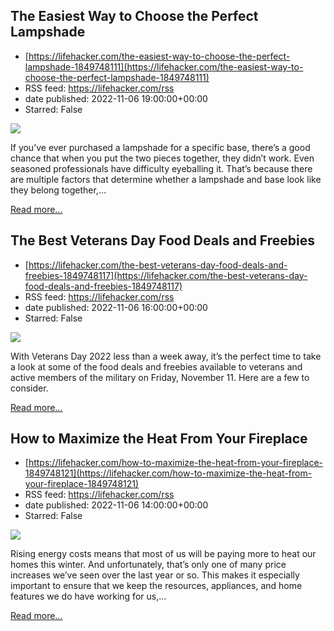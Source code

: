 ## The Easiest Way to Choose the Perfect Lampshade
 - [https://lifehacker.com/the-easiest-way-to-choose-the-perfect-lampshade-1849748111](https://lifehacker.com/the-easiest-way-to-choose-the-perfect-lampshade-1849748111)
 - RSS feed: https://lifehacker.com/rss
 - date published: 2022-11-06 19:00:00+00:00
 - Starred: False

<img src="https://i.kinja-img.com/gawker-media/image/upload/s--EbJfdqLn--/c_fit,fl_progressive,q_80,w_636/9d9a25daf28c76610214f83eb52c0088.jpg" /><p>If you’ve ever purchased a lampshade for a specific base, there’s a good chance that when you put the two pieces together, they didn’t work. Even seasoned professionals have difficulty eyeballing it. That’s because there are multiple factors that determine whether a lampshade and base look like they belong together,…</p><p><a href="https://lifehacker.com/the-easiest-way-to-choose-the-perfect-lampshade-1849748111">Read more...</a></p>

## The Best Veterans Day Food Deals and Freebies
 - [https://lifehacker.com/the-best-veterans-day-food-deals-and-freebies-1849748117](https://lifehacker.com/the-best-veterans-day-food-deals-and-freebies-1849748117)
 - RSS feed: https://lifehacker.com/rss
 - date published: 2022-11-06 16:00:00+00:00
 - Starred: False

<img src="https://i.kinja-img.com/gawker-media/image/upload/s--QYAeMnJn--/c_fit,fl_progressive,q_80,w_636/ad53ce59cf21edab90a98121fdadb8fa.jpg" /><p>With Veterans Day 2022 less than a week away, it’s the perfect time to take a look at some of the food deals and freebies available to veterans and active members of the military on Friday, November 11. Here are a few to consider.</p><p><a href="https://lifehacker.com/the-best-veterans-day-food-deals-and-freebies-1849748117">Read more...</a></p>

## How to Maximize the Heat From Your Fireplace
 - [https://lifehacker.com/how-to-maximize-the-heat-from-your-fireplace-1849748121](https://lifehacker.com/how-to-maximize-the-heat-from-your-fireplace-1849748121)
 - RSS feed: https://lifehacker.com/rss
 - date published: 2022-11-06 14:00:00+00:00
 - Starred: False

<img src="https://i.kinja-img.com/gawker-media/image/upload/s--9QADguNf--/c_fit,fl_progressive,q_80,w_636/a3f3b7069ebf7c1518d9eea6b7c78075.jpg" /><p>Rising energy costs means that most of us will be paying more to heat our homes this winter. And unfortunately, that’s only one of many price increases we’ve seen over the last year or so. This makes it especially important to ensure that we keep the resources, appliances, and home features we do have working for us,…</p><p><a href="https://lifehacker.com/how-to-maximize-the-heat-from-your-fireplace-1849748121">Read more...</a></p>
